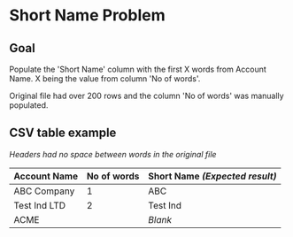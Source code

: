 # Short Name Problem

## Goal 

Populate the 'Short Name' column with the first X words from Account Name. X being the value from column 'No of words'.

Original file had over 200 rows and the column 'No of words' was manually populated.

## CSV table example

*Headers had no space between words in the original file*

|Account Name   | No of words   | Short Name *(Expected result)*  |
|---|---|---|
| ABC Company |   1  |  ABC |
| Test Ind LTD  | 2  |  Test Ind |
| ACME  |   | *Blank*  |
